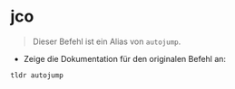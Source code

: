 # jco

> Dieser Befehl ist ein Alias von `autojump`.

- Zeige die Dokumentation für den originalen Befehl an:

`tldr autojump`
